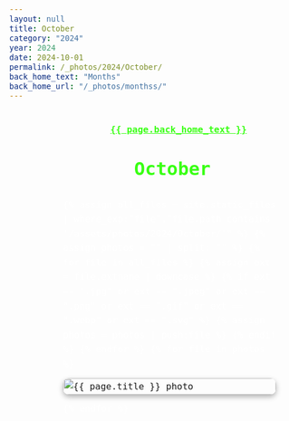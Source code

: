 ```yaml
---
layout: null
title: October
category: "2024"
year: 2024
date: 2024-10-01
permalink: /_photos/2024/October/
back_home_text: "Months"
back_home_url: "/_photos/monthss/"
---
```

<a class="back-link" href="{{ page.back_home_url }}">{{ page.back_home_text }}</a>
<h1 class="month-title">October</h1>

<!-- Global loading overlay -->
<div id="loading-overlay">
  <div class="loading-message"></div>
</div>

<div class="photo-grid">
  {% assign all_files = site.static_files | where_exp:"file","file.path contains '/assets/photos/2024/October/'" %}
  {% assign photos = "" | split: "" %}
  {% for file in all_files %}
    {% assign ext = file.extname | downcase %}
    {% if ext == ".jpg" or ext == ".jpeg" or ext == ".png" or ext == ".gif" or ext == ".webp" or ext == ".svg" %}
      {% assign photos = photos | push:file %}
    {% endif %}
  {% endfor %}
  {% for file in photos %}
    <div class="photo-item">
      <a href="{{ file.path | relative_url }}" class="glightbox"
         data-description="Loading EXIF..."
         data-image="{{ file.path | relative_url }}">
        <img src="{{ file.path | relative_url }}" alt="{{ page.title }} photo" loading="lazy" />
        <span class="thumb-desc">Loading date...</span>
      </a>
    </div>
  {% endfor %}
</div>
<!-- GLightbox -->
<link rel="stylesheet" href="https://cdn.jsdelivr.net/npm/glightbox/dist/css/glightbox.min.css" />
<script src="https://cdn.jsdelivr.net/npm/glightbox/dist/js/glightbox.min.js"></script>

<script type="module">
  import { parse } from "https://cdn.jsdelivr.net/npm/exifr/dist/full.esm.js";

  function flashFired(flashValue) {
    if (flashValue === undefined) return 'Unknown';
    return (flashValue & 1) ? 'Yes' : 'No';
  }

  function meteringModeDesc(mode) {
    const map = {
      0: 'Unknown',
      1: 'Average',
      2: 'Center-weighted average',
      3: 'Spot',
      4: 'Multi-spot',
      5: 'Pattern',
      6: 'Partial',
      255: 'Other'
    };
    return map[mode] || 'Unknown';
  }

  function whiteBalanceDesc(wb) {
    return wb === 0 ? 'Auto' : wb === 1 ? 'Manual' : 'Unknown';
  }

  window.addEventListener('DOMContentLoaded', () => {
    const overlay = document.getElementById('loading-overlay');
    const items = [...document.querySelectorAll('.glightbox[data-image]')];

    // Show overlay and disable clicks globally
    overlay.style.display = 'flex';
    document.body.style.pointerEvents = 'none';

    const promises = items.map(async (anchor) => {
      const imgSrc = anchor.getAttribute('data-image');
      try {
        const response = await fetch(imgSrc);
        const blob = await response.blob();
        const exif = await parse(blob);
        if (exif) {
          const dateTaken = exif.DateTimeOriginal || exif.DateTime || null;
          let dateStr = "Unknown date";
          if (dateTaken) {
            const dt = new Date(dateTaken);
            dateStr = dt.toISOString().slice(0, 16).replace('T', ' ');
          }
          const hoverSpan = anchor.querySelector('.thumb-desc');
          if (hoverSpan) hoverSpan.textContent = "Taken: " + dateStr;

          const cameraMake = exif.Make || 'Unknown';
          const cameraModel = exif.Model || '';
          const exposure = exif.ExposureTime || 'N/A';
          const fnumber = exif.FNumber || 'N/A';
          const iso = exif.ISO || 'N/A';
          const focalLength = exif.FocalLength || 'N/A';
          const flash = flashFired(exif.Flash);
          const whiteBalance = whiteBalanceDesc(exif.WhiteBalance);

          const width = exif.ExifImageWidth || exif.PixelXDimension || exif.ImageWidth || 'N/A';
          const height = exif.ExifImageHeight || exif.PixelYDimension || exif.ImageHeight || 'N/A';
          const resolution = (width !== 'N/A' && height !== 'N/A') ? `${width} × ${height}` : 'N/A';
          const orientation = exif.Orientation || 'Unknown';

          const descriptionHtml = `
            <strong>Date:</strong> ${dateStr}<br/>
            <strong>Camera:</strong> ${cameraMake} ${cameraModel}<br/>
            <strong>Exposure:</strong> ${exposure}s<br/>
            <strong>Aperture (F-Number):</strong> f/${fnumber}<br/>
            <strong>ISO:</strong> ${iso}<br/>
            <strong>Focal Length:</strong> ${focalLength} mm<br/>
            <strong>Flash Fired:</strong> ${flash}<br/>
            <strong>White Balance:</strong> ${whiteBalance}<br/>
            <strong>Resolution:</strong> ${resolution}<br/>
            <strong>Orientation:</strong> ${orientation}
          `;
          anchor.setAttribute('data-description', descriptionHtml);
        }
      } catch {
        const hoverSpan = anchor.querySelector('.thumb-desc');
        if (hoverSpan) hoverSpan.textContent = "Taken: Unknown date";
        anchor.setAttribute('data-description', "No EXIF data available");
      }
    });

    Promise.all(promises).then(() => {
      // Hide overlay and re-enable clicks
      overlay.style.display = 'none';
      document.body.style.pointerEvents = '';
      GLightbox({ selector: '.glightbox', openEffect: 'fade', closeEffect: 'fade', slideEffect: 'slide' });
    }).catch(() => {
      overlay.style.display = 'none';
      document.body.style.pointerEvents = '';
    });
  });
</script>

<style>
body {
  color: white;
  font-family: monospace;
  font-size: 16px;
  line-height: 1.6;
  margin: 0;
  min-height: 100vh;
  background-image: url('/assets/hallo.jpg');
  background-size: cover;
  background-position: center;
  background-attachment: fixed;
  position: relative;
}

/* Loading overlay */
#loading-overlay {
  position: fixed;
  top: 0;
  left: 0;
  width: 100%;
  height: 100%;
  background: rgba(0, 0, 0, 0.85);
  display: none;
  align-items: center;
  justify-content: center;
  z-index: 10000;
}
.loading-message {
  color: #39ff14;
  font-size: 1.5rem;
  font-weight: bold;
  font-family: monospace;
}

@keyframes dotPulse {
  0%   { content: "Please wait, loading photos"; }
  33%  { content: "Please wait, loading photos."; }
  66%  { content: "Please wait, loading photos.."; }
  100% { content: "Please wait, loading photos..."; }
}
.loading-message::after {
  content: "Please wait, loading photos";
  animation: dotPulse 1.5s infinite steps(4, end);
  display: inline-block;
  white-space: pre;
}

.back-link {
  color: #39ff14;
  margin-bottom: 1rem;
  display: inline-block;
  margin-left: 31%;
  margin-top: 3.8%;
  font-weight: bold;
}

.month-title {
  text-align: center;
  font-size: 2rem;
  margin-top: 0.5rem;
  margin-bottom: 1.5rem;
  color: #39ff14;
}

/* Grid */
.photo-grid {
  display: grid;
  grid-template-columns: repeat(auto-fit, minmax(200px, 1fr));
  gap: 12px;
  margin-top: 1rem;
  max-width: calc(100% - 200px);
  margin-left: auto;
  margin-right: auto;
  padding-right: 10px;
}

.photo-item {
  position: relative;
  display: inline-block;
}

.photo-item img {
  width: 100%;
  height: auto;
  border-radius: 10px;
  box-shadow: 0 4px 10px rgba(0,0,0,0.3);
  object-fit: cover;
  display: block;
  cursor: pointer;
}

/* Hover text on thumbnail with fade effect */
.photo-item .thumb-desc {
  position: absolute;
  bottom: 5px;
  left: 5px;
  background: rgba(0,0,0,0.5);
  color: #39ff14;
  font-size: 0.75rem;
  padding: 2px 6px;
  border-radius: 4px;
  opacity: 0;
  visibility: hidden;
  transition: opacity 0.3s ease;
}

.photo-item:hover .thumb-desc {
  opacity: 1;
  visibility: visible;
}

/* GLightbox caption */
.glightbox-container .gslide-description {
  font-size: 0.75rem !important;
  color: #39ff14 !important;
  background: transparent !important;
  text-shadow: 0 0 2px rgba(0,0,0,0.7);
  padding: 2px 4px !important;
  border-radius: 4px !important;
  position: absolute !important;
  bottom: 10px !important;
  left: 10px !important;
  max-width: 300px !important;
  text-align: left !important;
  z-index: 9999 !important;
  font-family: monospace !important;
}
</style>
